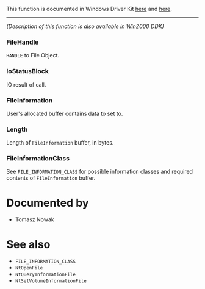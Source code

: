 This function is documented in Windows Driver Kit [here](https://learn.microsoft.com/en-us/windows-hardware/drivers/ddi/ntifs/nf-ntifs-ntsetinformationfile) and [here](https://learn.microsoft.com/en-us/windows-hardware/drivers/ddi/wdm/nf-wdm-zwsetinformationfile).

---

*(Description of this function is also available in Win2000 DDK)*

### FileHandle

`HANDLE` to File Object.

### IoStatusBlock

IO result of call.

### FileInformation

User's allocated buffer contains data to set to.

### Length

Length of `FileInformation` buffer, in bytes.

### FileInformationClass

See `FILE_INFORMATION_CLASS` for possible information classes and required contents of `FileInformation` buffer.

# Documented by

* Tomasz Nowak

# See also

* `FILE_INFORMATION_CLASS`
* `NtOpenFile`
* `NtQueryInformationFile`
* `NtSetVolumeInformationFile`
